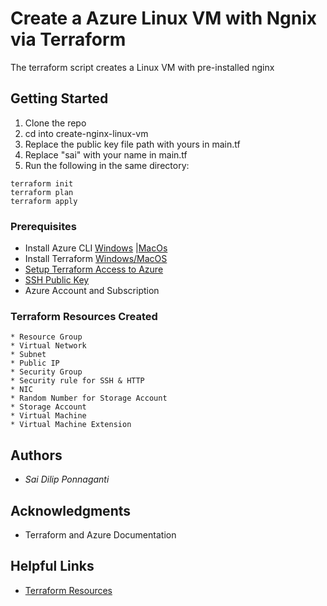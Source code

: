 # Create a Azure Linux VM with Ngnix via Terraform

The terraform script creates a Linux VM with pre-installed nginx

## Getting Started

1. Clone the repo
2. cd into create-nginx-linux-vm
3. Replace the public key file path with yours in main.tf
4. Replace "sai" with your name in main.tf
5. Run the following in the same directory:
```
terraform init
terraform plan
terraform apply
```

### Prerequisites


* Install Azure CLI [Windows](https://docs.microsoft.com/en-us/cli/azure/install-azure-cli-windows?view=azure-cli-latest) |[MacOs](https://docs.microsoft.com/en-us/cli/azure/install-azure-cli-macos?view=azure-cli-latest)
* Install Terraform [Windows/MacOS](https://www.terraform.io/downloads.html)
* [Setup Terraform Access to Azure](https://docs.microsoft.com/en-us/azure/terraform/terraform-install-configure)
* [SSH Public Key](https://docs.microsoft.com/en-us/azure/virtual-machines/linux/mac-create-ssh-keys)
* Azure Account and Subscription


### Terraform Resources Created

```
* Resource Group
* Virtual Network
* Subnet
* Public IP
* Security Group
* Security rule for SSH & HTTP
* NIC
* Random Number for Storage Account
* Storage Account
* Virtual Machine
* Virtual Machine Extension
```

## Authors

* *Sai Dilip Ponnaganti*

## Acknowledgments

* Terraform and Azure Documentation

## Helpful Links

* [Terraform Resources](https://www.terraform.io/docs/providers/azurerm/index.html#)
